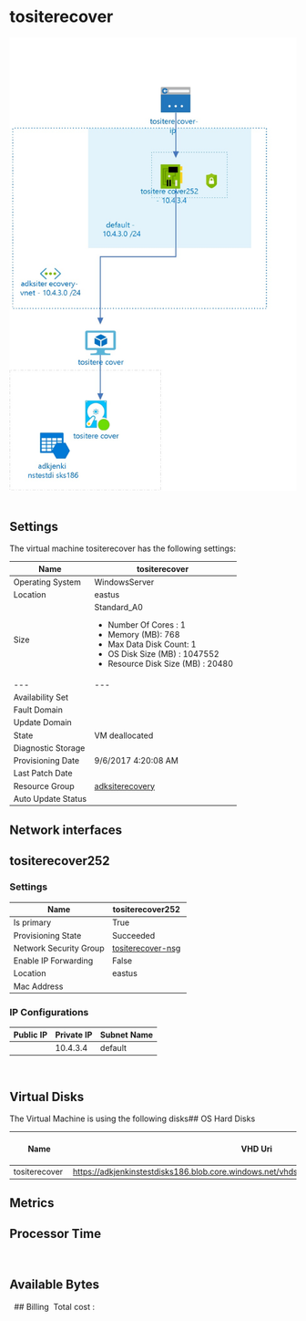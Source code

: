 # tositerecover 
![alt text](/../assets/11d4ede7d4a84275ae7fb45c915c6d8c.jpg) 
## Settings
The virtual machine tositerecover has the following settings:

| Name | tositerecover  |
| --- | --- |
| Operating System | WindowsServer  |
| Location | eastus  |
| Size | Standard_A0 <passthrough><ul><li><span>Number</span><span> </span><span>Of</span><span> </span><span>Cores</span><span> :</span><span> </span>1</li><li><span>Memory</span><span> (</span><span>MB</span><span>): </span>768</li><li><span>Max</span><span> </span><span>Data</span><span> </span><span>Disk</span><span> </span><span>Count</span><span>: </span>1</li><li><span>OS Disk Size (MB</span><span>) :</span><span> </span>1047552</li><li><span>Resource Disk Size (MB</span><span>) :</span><span> </span>20480</li></ul></passthrough> |
| --- | --- |
| Availability Set |   |
| Fault Domain |   |
| Update Domain |   |
| State | VM deallocated  |
| Diagnostic Storage |   |
| Provisioning Date | 9/6/2017 4:20:08 AM  |
| Last Patch Date |   |
| Resource Group | [adksiterecovery](adksiterecovery--644407291.md)  |
| Auto Update Status |   |


## Network interfaces

## tositerecover252 

### Settings


| Name | tositerecover252  |
| --- | --- |
| Is primary | True  |
| Provisioning State | Succeeded  |
| Network Security Group | [tositerecover-nsg](tositerecover-nsg-1613985498.md)  |
| Enable IP Forwarding | False  |
| Location | eastus  |
| Mac Address |   |


### IP Configurations


| Public IP | Private IP | Subnet Name |
| --- | --- | --- |
|   | 10.4.3.4  | default  |
 
## Virtual Disks
The Virtual Machine is using the following disks## OS Hard Disks


| Name | VHD Uri | Size (GB) | Is Managed Disk | Host Caching |
| --- | --- | --- | --- | --- |
| tositerecover  | https://adkjenkinstestdisks186.blob.core.windows.net/vhds/tositerecover20170706134931.vhd  |   | False  | ReadWrite  |
## Metrics

## Processor Time
 
## Available Bytes
  ## Billing
 Total cost : 
